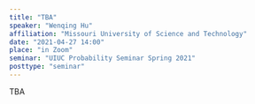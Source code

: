 ```yaml
---
title: "TBA"
speaker: "Wenqing Hu"
affiliation: "Missouri University of Science and Technology"
date: "2021-04-27 14:00"
place: "in Zoom"
seminar: "UIUC Probability Seminar Spring 2021" 
posttype: "seminar"
---
```


TBA
